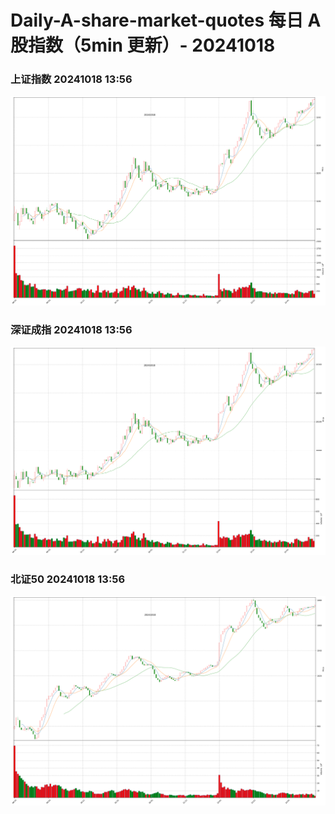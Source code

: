 
# Daily-A-share-market-quotes 每日 A 股指数（5min 更新）- 20241018

### 上证指数 20241018 13:56
![](./fig/2024/10/20241018-sh000001.png)

### 深证成指 20241018 13:56
![](./fig/2024/10/20241018-sz399001.png)

### 北证50 20241018 13:56
![](./fig/2024/10/20241018-bj899050.png)
